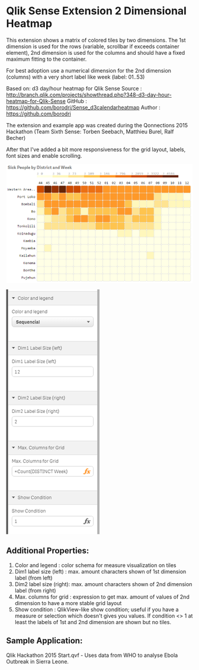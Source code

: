 Qlik Sense Extension 2 Dimensional Heatmap
==========================================

This extension shows a matrix of colored tiles by two dimensions. The 1st dimension is used for the rows (variable, scrollbar if exceeds container element), 2nd dimension is used for the columns and should have a fixed maximum fitting to the container.

For best adoption use a numerical dimension for the 2nd dimension (columns) with a very short label like week (label: 01..53)

Based on: d3 day/hour heatmap for Qlik Sense
Source  : http://branch.qlik.com/projects/showthread.php?348-d3-day-hour-heatmap-for-Qlik-Sense
GitHub  : https://github.com/borodri/Sense_d3calendarheatmap
Author  : https://github.com/borodri

The extension and example app was created during the Qonnections 2015 Hackathon (Team Sixth Sense: Torben Seebach, Matthieu Burel, Ralf Becher)

After that I've added a bit more responsiveness for the grid layout, labels, font sizes and enable scrolling.

![QlikSense Extension 2DimHeatmap](Screenshot1.PNG)

![QlikSense Extension 2DimHeatmap](Screenshot2.PNG)

Additional Properties:
----------------------
1. Color and legend       : color schema for measure visualization on tiles
2. Dim1 label size (left) : max. amount characters shown of 1st dimension label (from left)
2. Dim2 label size (right): max. amount characters shown of 2nd dimension label (from right)
3. Max. columns for grid  : expression to get max. amount of values of 2nd dimension to have a more stable grid layout
4. Show condition         : QlikView-like show condition; useful if you have a measure or selection which doesn't gives you values. If condition <> 1 at least the labels of 1st and 2nd dimension are shown but no tiles.

Sample Application:
-------------------
Qlik Hackathon 2015 Start.qvf - Uses data from WHO to analyse Ebola Outbreak in Sierra Leone.


